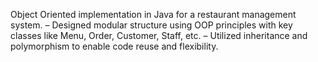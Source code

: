 Object Oriented implementation in Java for a restaurant management system. 
– Designed modular structure using OOP principles with key classes like Menu, Order, Customer, Staff, etc. 
– Utilized inheritance and polymorphism to enable code reuse and flexibility.
